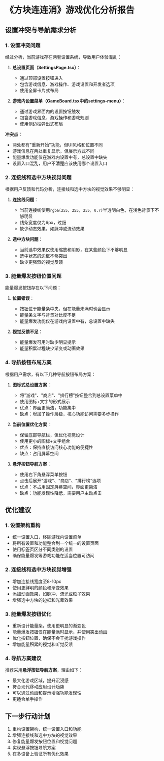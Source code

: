 # 《方块连连消》游戏优化分析报告

## 设置冲突与导航需求分析

### 1. 设置冲突问题

经过分析，当前游戏存在两套设置系统，导致用户体验混乱：

1. **总设置页面（SettingsPage.tsx）**：
   - 通过顶部设置按钮进入
   - 包含游戏信息、游戏操作、游戏设置和开发者选项
   - 使用全屏卡片式布局

2. **游戏内设置菜单（GameBoard.tsx中的settings-menu）**：
   - 通过游戏界面内的设置按钮触发
   - 包含游戏信息、游戏操作和游戏规则
   - 使用侧边栏弹出式布局

**冲突点**：
- 两处都有"重新开始"功能，但UI风格和位置不同
- 游戏信息在两处重复显示，但展示方式不同
- 能量爆发功能仅在游戏内设置中有，总设置中缺失
- 设置入口混乱，用户不清楚应该使用哪个设置入口

### 2. 连接线和选中方块视觉问题

根据用户反馈和代码分析，连接线和选中方块的视觉效果不够明显：

1. **连接线问题**：
   - 当前连接线使用`rgba(255, 255, 255, 0.7)`半透明白色，在浅色背景下不够明显
   - 线条宽度仅为6px，过细
   - 缺少动态效果，如脉冲或流动效果

2. **选中方块问题**：
   - 当前选中效果仅使用缩放和阴影，在某些颜色下不够明显
   - 选中状态的边框不够突出
   - 缺少更强烈的视觉反馈

### 3. 能量爆发按钮位置问题

能量爆发按钮存在以下问题：

1. **位置错误**：
   - 按钮位于能量条中央，但在能量未满时也会显示
   - 能量条文字与背景对比度不足
   - 能量爆发功能仅在游戏内设置中有，总设置中缺失

2. **视觉反馈不足**：
   - 能量爆发可用时缺少明显提示
   - 能量积累过程缺少渐变或动画效果

### 4. 导航按钮布局方案

根据用户需求，有以下几种导航按钮布局方案：

1. **图标式总设置方案**：
   - 将"游戏"、"商店"、"排行榜"按钮整合到总设置菜单中
   - 使用图标+文字的形式展示
   - 优点：界面更简洁，功能集中
   - 缺点：增加了操作层级，核心功能访问需要多步操作

2. **当前位置优化方案**：
   - 保留底部导航栏，但优化视觉设计
   - 使用更小的图标+文字组合
   - 优点：保持直接访问核心功能的便捷性
   - 缺点：占用屏幕空间

3. **悬浮按钮导航方案**：
   - 使用右下角悬浮菜单按钮
   - 点击后展开"游戏"、"商店"、"排行榜"选项
   - 优点：不占用固定屏幕空间，界面更简洁
   - 缺点：功能发现性降低，需要用户主动点击

## 优化建议

### 1. 设置架构重构

- 统一设置入口，移除游戏内设置菜单
- 将所有设置和功能整合到一个统一的设置页面
- 使用标签页区分不同类别的设置
- 确保能量爆发等游戏功能在适当位置可访问

### 2. 连接线和选中方块视觉增强

- 增加连接线宽度至8-10px
- 使用更鲜明的颜色和渐变效果
- 添加动画效果，如脉冲、流光或粒子效果
- 增强选中方块的边框和光晕效果

### 3. 能量爆发按钮优化

- 重新设计能量条，使用更明显的渐变色
- 能量爆发按钮仅在能量满时显示，并使用突出动画
- 优化按钮位置，确保不会干扰游戏操作
- 增加能量积累的视觉和听觉反馈

### 4. 导航方案建议

推荐采用**悬浮按钮导航方案**，理由如下：
- 最大化游戏区域，提升沉浸感
- 符合现代移动应用设计趋势
- 可以通过动画和提示增强功能发现性
- 更适合单手操作

## 下一步行动计划

1. 重构设置架构，统一设置入口和功能
2. 增强连接线和选中方块的视觉效果
3. 修复能量爆发按钮位置和视觉问题
4. 实现悬浮按钮导航方案
5. 在多设备上验证所有优化效果
